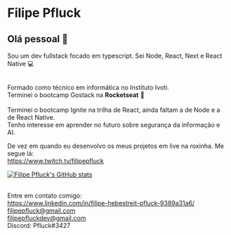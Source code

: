 # Filipe Pfluck

## Olá pessoal 👋
Sou um dev fullstack focado em typescript. Sei Node, React, Next e React Native :computer:

<br/>Formado como técnico em informática no Instituto Ivoti.
<br/>Terminei o bootcamp Gostack na **Rocketseat** :rocket:  
<br/>Terminei o bootcamp Ignite na trilha de React, ainda faltam a de Node e a de React Native. 
<br/>Tenho interesse em aprender no futuro sobre segurança da informação e AI.

De vez em quando eu desenvolvo os meus projetos em live na roxinha. Me segue lá: 
<br/> https://www.twitch.tv/filipepfluck

[![Filipe Pfluck's GitHub stats](https://github-readme-stats.vercel.app/api?username=FilipePfluck)](https://github.com/anuraghazra/github-readme-stats)

<br/> Entre em contato comigo: 
<br/>https://www.linkedin.com/in/filipe-hebestreit-pfluck-9389a31a6/
<br/>filipepfluck@gmail.com
<br/>filipepfluckdev@gmail.com
<br/>Discord: Pfluck#3427
